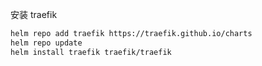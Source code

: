 

安装 traefik

```bash
helm repo add traefik https://traefik.github.io/charts
helm repo update
helm install traefik traefik/traefik
```